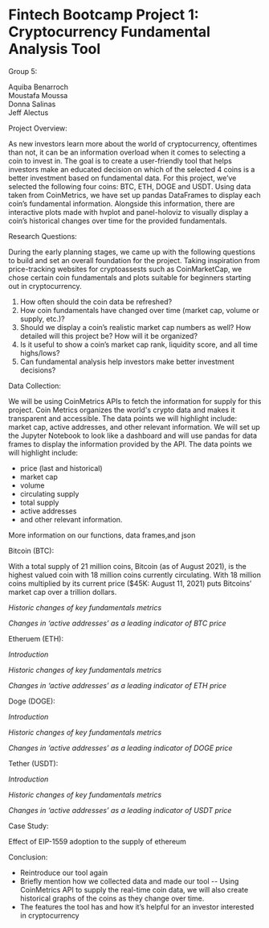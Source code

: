 # Fintech Bootcamp Project 1: Cryptocurrency Fundamental Analysis Tool

Group 5:

Aquiba Benarroch<br/>
Moustafa Moussa<br/>
Donna Salinas<br/>
Jeff Alectus<br/>

Project Overview: 

As new investors learn more about the world of cryptocurrency, oftentimes than not, it can be an information overload when it comes to selecting a coin to invest in. The goal is to create a user-friendly tool that helps investors make an educated decision on which of the selected 4 coins is a better investment based on fundamental data. For this project, we’ve selected the following four coins: BTC, ETH, DOGE and USDT. Using data taken from CoinMetrics, we have set up pandas DataFrames to display each coin’s fundamental information. Alongside this information, there are interactive plots made with hvplot and panel-holoviz to visually display a coin’s historical changes over time for the provided fundamentals. 

Research Questions: 

During the early planning stages, we came up with the following questions to build and set an overall foundation for the project. Taking inspiration from price-tracking websites for cryptoassests such as CoinMarketCap, we chose certain coin fundamentals and plots suitable for beginners starting out in cryptocurrency. 

1. How often should the coin data be refreshed?
2. How coin fundamentals have changed over time (market cap, volume or supply, etc.)? 
3. Should we display a coin’s realistic market cap numbers as well? How detailed will this project be? How will it be organized? 
4. Is it useful to show a coin’s market cap rank, liquidity score, and all time highs/lows? 
5. Can fundamental analysis help investors make better investment decisions?

Data Collection:

We will be using CoinMetrics APIs to fetch the information for supply for this project. Coin Metrics organizes the world's crypto data and makes it transparent and accessible. 
The data points we will highlight include: market cap, active addresses, and other relevant information. We will set up the Jupyter Notebook to look like a dashboard and will use pandas for data frames to display the information provided by the API. The data points we will highlight include: 

- price (last and historical)
- market cap
- volume
- circulating supply
- total supply
- active addresses
- and other relevant information.

More information on our functions, data frames,and json

Bitcoin (BTC):

With a total supply of 21 million coins, Bitcoin (as of August 2021), is the highest valued coin with 18 million coins currently circulating. With 18 million coins multiplied by its current price ($45K: August 11, 2021) puts Bitcoins’ market cap over a trillion dollars. 

*Historic changes of key fundamentals metrics*

*Changes in ‘active addresses’ as a leading indicator of BTC price*


Etheruem (ETH):

*Introduction*

*Historic changes of key fundamentals metrics*

*Changes in ‘active addresses’ as a leading indicator of ETH price*


Doge (DOGE):

*Introduction*

*Historic changes of key fundamentals metrics*

*Changes in ‘active addresses’ as a leading indicator of DOGE price*

Tether (USDT):

*Introduction* 

*Historic changes of key fundamentals metrics*

*Changes in ‘active addresses’ as a leading indicator of USDT price*

Case Study:

Effect of EIP-1559 adoption to the supply of ethereum

Conclusion:

- Reintroduce our tool again
- Briefly mention how we collected data and made our tool
-- Using CoinMetrics API to supply the real-time coin data, we will also create historical graphs of the coins as they change over time.
- The features the tool has and how it’s helpful for an investor interested in cryptocurrency 








